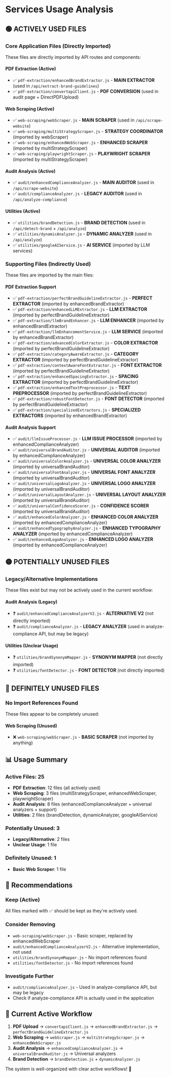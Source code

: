 # Services Usage Analysis

## 🟢 **ACTIVELY USED FILES**

### **Core Application Files (Directly Imported)**
These files are directly imported by API routes and components:

#### **PDF Extraction (Active)**
- ✅ `pdf-extraction/enhancedBrandExtractor.js` - **MAIN EXTRACTOR** (used in `/api/extract-brand-guidelines`)
- ✅ `pdf-extraction/convertapiClient.js` - **PDF CONVERSION** (used in audit page + DirectPDFUpload)

#### **Web Scraping (Active)**
- ✅ `web-scraping/webScraper.js` - **MAIN SCRAPER** (used in `/api/scrape-website`)
- ✅ `web-scraping/multiStrategyScraper.js` - **STRATEGY COORDINATOR** (imported by webScraper)
- ✅ `web-scraping/enhancedWebScraper.js` - **ENHANCED SCRAPER** (imported by multiStrategyScraper)
- ✅ `web-scraping/playwrightScraper.js` - **PLAYWRIGHT SCRAPER** (imported by multiStrategyScraper)

#### **Audit Analysis (Active)**
- ✅ `audit/enhancedComplianceAnalyzer.js` - **MAIN AUDITOR** (used in `/api/scrape-website`)
- ✅ `audit/complianceAnalyzer.js` - **LEGACY AUDITOR** (used in `/api/analyze-compliance`)

#### **Utilities (Active)**
- ✅ `utilities/brandDetection.js` - **BRAND DETECTION** (used in `/api/detect-brand` + `/api/analyze`)
- ✅ `utilities/dynamicAnalyzer.js` - **DYNAMIC ANALYZER** (used in `/api/analyze`)
- ✅ `utilities/googleAIService.js` - **AI SERVICE** (imported by LLM services)

### **Supporting Files (Indirectly Used)**
These files are imported by the main files:

#### **PDF Extraction Support**
- ✅ `pdf-extraction/perfectBrandGuidelineExtractor.js` - **PERFECT EXTRACTOR** (imported by enhancedBrandExtractor)
- ✅ `pdf-extraction/enhancedLLMExtractor.js` - **LLM EXTRACTOR** (imported by perfectBrandGuidelineExtractor)
- ✅ `pdf-extraction/llmBrandEnhancer.js` - **LLM ENHANCER** (imported by enhancedBrandExtractor)
- ✅ `pdf-extraction/llmEnhancementService.js` - **LLM SERVICE** (imported by enhancedBrandExtractor)
- ✅ `pdf-extraction/advancedColorExtractor.js` - **COLOR EXTRACTOR** (imported by perfectBrandGuidelineExtractor)
- ✅ `pdf-extraction/categoryAwareExtractor.js` - **CATEGORY EXTRACTOR** (imported by perfectBrandGuidelineExtractor)
- ✅ `pdf-extraction/contextAwareFontExtractor.js` - **FONT EXTRACTOR** (imported by perfectBrandGuidelineExtractor)
- ✅ `pdf-extraction/enhancedSpacingExtractor.js` - **SPACING EXTRACTOR** (imported by perfectBrandGuidelineExtractor)
- ✅ `pdf-extraction/enhancedTextPreprocessor.js` - **TEXT PREPROCESSOR** (imported by perfectBrandGuidelineExtractor)
- ✅ `pdf-extraction/robustFontDetector.js` - **FONT DETECTOR** (imported by perfectBrandGuidelineExtractor)
- ✅ `pdf-extraction/specializedExtractors.js` - **SPECIALIZED EXTRACTORS** (imported by enhancedBrandExtractor)

#### **Audit Analysis Support**
- ✅ `audit/llmIssueProcessor.js` - **LLM ISSUE PROCESSOR** (imported by enhancedComplianceAnalyzer)
- ✅ `audit/universalBrandAuditor.js` - **UNIVERSAL AUDITOR** (imported by enhancedComplianceAnalyzer)
- ✅ `audit/universalColorAnalyzer.js` - **UNIVERSAL COLOR ANALYZER** (imported by universalBrandAuditor)
- ✅ `audit/universalFontAnalyzer.js` - **UNIVERSAL FONT ANALYZER** (imported by universalBrandAuditor)
- ✅ `audit/universalLogoAnalyzer.js` - **UNIVERSAL LOGO ANALYZER** (imported by universalBrandAuditor)
- ✅ `audit/universalLayoutAnalyzer.js` - **UNIVERSAL LAYOUT ANALYZER** (imported by universalBrandAuditor)
- ✅ `audit/universalConfidenceScorer.js` - **CONFIDENCE SCORER** (imported by universalBrandAuditor)
- ✅ `audit/enhancedColorAnalyzer.js` - **ENHANCED COLOR ANALYZER** (imported by enhancedComplianceAnalyzer)
- ✅ `audit/enhancedTypographyAnalyzer.js` - **ENHANCED TYPOGRAPHY ANALYZER** (imported by enhancedComplianceAnalyzer)
- ✅ `audit/enhancedLogoAnalyzer.js` - **ENHANCED LOGO ANALYZER** (imported by enhancedComplianceAnalyzer)

## 🟡 **POTENTIALLY UNUSED FILES**

### **Legacy/Alternative Implementations**
These files exist but may not be actively used in the current workflow:

#### **Audit Analysis (Legacy)**
- ❓ `audit/enhancedComplianceAnalyzerV2.js` - **ALTERNATIVE V2** (not directly imported)
- ❓ `audit/complianceAnalyzer.js` - **LEGACY ANALYZER** (used in analyze-compliance API, but may be legacy)

#### **Utilities (Unclear Usage)**
- ❓ `utilities/brandSynonymMapper.js` - **SYNONYM MAPPER** (not directly imported)
- ❓ `utilities/fontDetector.js` - **FONT DETECTOR** (not directly imported)

## 🔴 **DEFINITELY UNUSED FILES**

### **No Import References Found**
These files appear to be completely unused:

#### **Web Scraping (Unused)**
- ❌ `web-scraping/webScraper.js` - **BASIC SCRAPER** (not imported by anything)

## 📊 **Usage Summary**

### **Active Files: 25**
- **PDF Extraction**: 12 files (all actively used)
- **Web Scraping**: 3 files (multiStrategyScraper, enhancedWebScraper, playwrightScraper)
- **Audit Analysis**: 8 files (enhancedComplianceAnalyzer + universal analyzers + support)
- **Utilities**: 2 files (brandDetection, dynamicAnalyzer, googleAIService)

### **Potentially Unused: 3**
- **Legacy/Alternative**: 2 files
- **Unclear Usage**: 1 file

### **Definitely Unused: 1**
- **Basic Web Scraper**: 1 file

## 🎯 **Recommendations**

### **Keep (Active)**
All files marked with ✅ should be kept as they're actively used.

### **Consider Removing**
- `web-scraping/webScraper.js` - Basic scraper, replaced by enhancedWebScraper
- `audit/enhancedComplianceAnalyzerV2.js` - Alternative implementation, not used
- `utilities/brandSynonymMapper.js` - No import references found
- `utilities/fontDetector.js` - No import references found

### **Investigate Further**
- `audit/complianceAnalyzer.js` - Used in analyze-compliance API, but may be legacy
- Check if analyze-compliance API is actually used in the application

## 🚀 **Current Active Workflow**

1. **PDF Upload** → `convertapiClient.js` → `enhancedBrandExtractor.js` → `perfectBrandGuidelineExtractor.js`
2. **Web Scraping** → `webScraper.js` → `multiStrategyScraper.js` → `enhancedWebScraper.js`
3. **Audit Analysis** → `enhancedComplianceAnalyzer.js` → `universalBrandAuditor.js` → Universal analyzers
4. **Brand Detection** → `brandDetection.js` + `dynamicAnalyzer.js`

The system is well-organized with clear active workflows! 🎉
